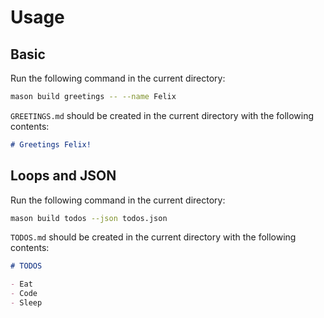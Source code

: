 # Usage

## Basic

Run the following command in the current directory:

```sh
mason build greetings -- --name Felix
```

`GREETINGS.md` should be created in the current directory with the following contents:

```md
# Greetings Felix!
```

## Loops and JSON

Run the following command in the current directory:

```sh
mason build todos --json todos.json
```

`TODOS.md` should be created in the current directory with the following contents:

```md
# TODOS

- Eat
- Code
- Sleep
```

